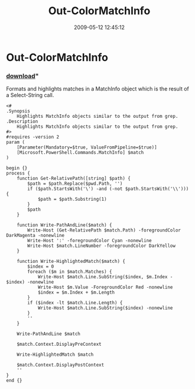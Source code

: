 ﻿---
pid:            1095
parent:         0
children:       
poster:         David Mohundro
title:          Out-ColorMatchInfo
date:           2009-05-12 12:45:12
format:         posh
---

# Out-ColorMatchInfo

### [download](1095.ps1)"

Formats and highlights matches in a MatchInfo object which
is the result of a Select-String call.

```posh
<#
.Synopsis
	Highlights MatchInfo objects similar to the output from grep.
.Description
	Highlights MatchInfo objects similar to the output from grep.
#>
#requires -version 2
param ( 
	[Parameter(Mandatory=$true, ValueFromPipeline=$true)] 
	[Microsoft.PowerShell.Commands.MatchInfo] $match
)

begin {}
process { 
	function Get-RelativePath([string] $path) {
		$path = $path.Replace($pwd.Path, '')
		if ($path.StartsWith('\') -and (-not $path.StartsWith('\\'))) { 
			$path = $path.Substring(1) 
		}
		$path
	}

	function Write-PathAndLine($match) {
		Write-Host (Get-RelativePath $match.Path) -foregroundColor DarkMagenta -nonewline
		Write-Host ':' -foregroundColor Cyan -nonewline
		Write-Host $match.LineNumber -foregroundColor DarkYellow
	}

	function Write-HighlightedMatch($match) {
		$index = 0
		foreach ($m in $match.Matches) {
			Write-Host $match.Line.SubString($index, $m.Index - $index) -nonewline
			Write-Host $m.Value -ForegroundColor Red -nonewline
			$index = $m.Index + $m.Length
		}
		if ($index -lt $match.Line.Length) {
			Write-Host $match.Line.SubString($index) -nonewline
		}
		''
	}
	
	Write-PathAndLine $match

	$match.Context.DisplayPreContext

	Write-HighlightedMatch $match

	$match.Context.DisplayPostContext
	''
}
end {}
```
